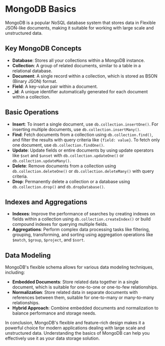 # MongoDB Basics

MongoDB is a popular NoSQL database system that stores data in Flexible JSON-like documents, making it suitable for working with large scale and unstructured data.

## Key MongoDB Concepts

- **Database**: Stores all your collections within a MongoDB instance.
- **Collection**: A group of related documents, similar to a table in a relational database.
- **Document**: A single record within a collection, which is stored as BSON (Binary JSON) format.
- **Field**: A key-value pair within a document.
- **_id**: A unique identifier automatically generated for each document within a collection.

## Basic Operations

* **Insert**: To insert a single document, use `db.collection.insertOne()`. For inserting multiple documents, use `db.collection.insertMany()`.
* **Find**: Fetch documents from a collection using `db.collection.find()`, and filter the results with query criteria like `{field: value}`. To fetch only one document, use `db.collection.findOne()`.
* **Update**: Update fields or entire documents by using update operators like `$set` and `$unset` with `db.collection.updateOne()` or `db.collection.updateMany()`.
* **Delete**: Remove documents from a collection using `db.collection.deleteOne()` or `db.collection.deleteMany()` with query criteria.
* **Drop**: Permanently delete a collection or a database using `db.collection.drop()` and `db.dropDatabase()`.

## Indexes and Aggregations

- **Indexes**: Improve the performance of searches by creating indexes on fields within a collection using `db.collection.createIndex()` or build compound indexes for querying multiple fields.
- **Aggregations**: Perform complex data processing tasks like filtering, grouping, transforming, and sorting using aggregation operations like `$match`, `$group`, `$project`, and `$sort`.

## Data Modeling

MongoDB's flexible schema allows for various data modeling techniques, including:

- **Embedded Documents**: Store related data together in a single document, which is suitable for one-to-one or one-to-few relationships.
- **Normalization**: Store related data in separate documents with references between them, suitable for one-to-many or many-to-many relationships.
- **Hybrid Approach**: Combine embedded documents and normalization to balance performance and storage needs.

In conclusion, MongoDB's flexible and feature-rich design makes it a powerful choice for modern applications dealing with large scale and unstructured data. Understanding the basics of MongoDB can help you effectively use it as your data storage solution.